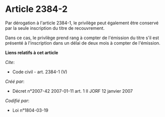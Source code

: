 # Article 2384-2

Par dérogation à l'article 2384-1, le privilège peut également être conservé par la seule inscription du titre de
recouvrement. 

Dans ce cas, le privilège prend rang à compter de l'émission du titre s'il est présenté à l'inscription dans un délai de deux
mois à compter de l'émission.

**Liens relatifs à cet article**

_Cite_:

  - Code civil - art. 2384-1 (V)

_Créé par_:

  - Décret n°2007-42 2007-01-11 art. 1 II JORF 12 janvier 2007

_Codifié par_:

  - Loi n°1804-03-19
